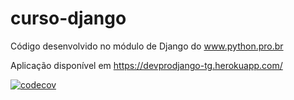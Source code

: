 # curso-django
Código desenvolvido no módulo de Django do www.python.pro.br

Aplicação disponível em https://devprodjango-tg.herokuapp.com/

[![codecov](https://codecov.io/gh/thiago-garcia/curso-django/branch/main/graph/badge.svg?token=0EDNV110P8)](https://codecov.io/gh/thiago-garcia/curso-django)